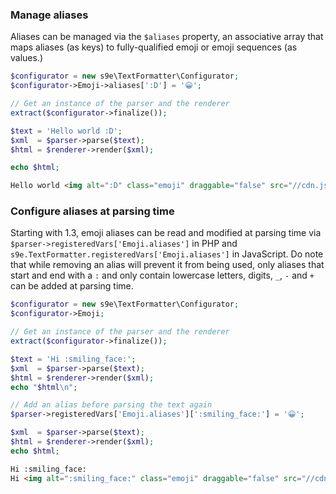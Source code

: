 ### Manage aliases

Aliases can be managed via the `$aliases` property, an associative array that maps aliases (as keys) to fully-qualified emoji or emoji sequences (as values.)

```php
$configurator = new s9e\TextFormatter\Configurator;
$configurator->Emoji->aliases[':D'] = '😀';

// Get an instance of the parser and the renderer
extract($configurator->finalize());

$text = 'Hello world :D';
$xml  = $parser->parse($text);
$html = $renderer->render($xml);

echo $html;
```
```html
Hello world <img alt=":D" class="emoji" draggable="false" src="//cdn.jsdelivr.net/emojione/assets/4.5/png/64/1f600.png">
```

### Configure aliases at parsing time

Starting with 1.3, emoji aliases can be read and modified at parsing time via `$parser->registeredVars['Emoji.aliases']` in PHP and `s9e.TextFormatter.registeredVars['Emoji.aliases']` in JavaScript. Do note that while removing an alias will prevent it from being used, only aliases that start and end with a `:` and only contain lowercase letters, digits, `_`, `-` and `+` can be added at parsing time.

```php
$configurator = new s9e\TextFormatter\Configurator;
$configurator->Emoji;

// Get an instance of the parser and the renderer
extract($configurator->finalize());

$text = 'Hi :smiling_face:';
$xml  = $parser->parse($text);
$html = $renderer->render($xml);
echo "$html\n";

// Add an alias before parsing the text again
$parser->registeredVars['Emoji.aliases'][':smiling_face:'] = '😀';

$xml  = $parser->parse($text);
$html = $renderer->render($xml);
echo $html;
```
```html
Hi :smiling_face:
Hi <img alt=":smiling_face:" class="emoji" draggable="false" src="//cdn.jsdelivr.net/emojione/assets/4.5/png/64/1f600.png">
```
